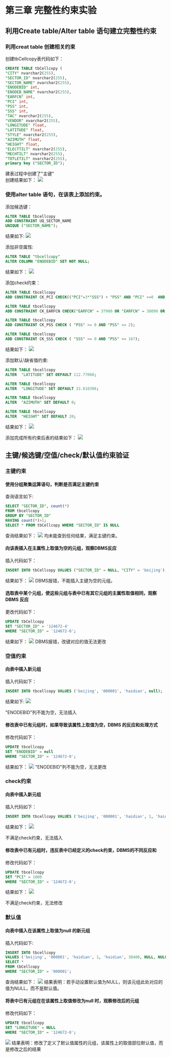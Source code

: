 # 第三章 完整性约束实验

## 利用Create table/Alter table 语句建立完整性约束

### 利用creat table 创建相关约束

创建tbCellcopy表代码如下：
```sql
CREATE TABLE tbCellcopy (
"CITY" nvarchar2(255),
"SECTOR_ID" nvarchar2(255),
"SECTOR_NAME" nvarchar2(255),
"ENODEBID" int,
"ENODEB_NAME" nvarchar2(255),
"EARFCN" int,
"PCI" int,
"PSS" int,
"SSS" int,
"TAC" nvarchar2(255),
"VENDOR" nvarchar2(255),
"LONGITUDE" float,
"LATITUDE" float,
"STYLE" nvarchar2(255),
"AZIMUTH" float,
"HEIGHT" float,
"ELECTTILT" nvarchar2(255),
"MECHTILT" nvarchar2(255),
"TOTLETILT" nvarchar2(255),
primary key ("SECTOR_ID");
```
建表过程中创建了"主键"  
创建结果如下：
![](https://cdn.jsdelivr.net/gh/Arete-FFF/DBS_examination/lab3/img/GaussDB3_01_01.png)

### 使用alter table 语句，在该表上添加约束。
添加候选键：
```sql
ALTER TABLE tbcellcopy
ADD CONSTRAINT UQ_SECTOR_NAME
UNIQUE ("SECTOR_NAME");
```
结果如下:
![](https://cdn.jsdelivr.net/gh/Arete-FFF/DBS_examination/lab3/img/GaussDB3_01_02_01.png)

添加非空属性:
```sql
ALTER TABLE "tbcellcopy"
ALTER COLUMN "ENODEBID" SET NOT NULL;
```
结果如下：
![](https://cdn.jsdelivr.net/gh/Arete-FFF/DBS_examination/lab3/img/GaussDB3_01_02_02.png)

添加check约束：
```sql
ALTER TABLE tbcellcopy
ADD CONSTRAINT CK_PCI CHECK(("PCI"=3*"SSS") + "PSS" AND "PCI" >=0  AND "PCI" <= 503);

ALTER TABLE tbcellcopy
ADD CONSTRAINT CK_EARFCN CHECK("EARFCN" = 37900 OR "EARFCN" = 38098 OR "EARFCN" = 38400 OR "EARFCN" = 38950 OR "EARFCN" = 39148);

ALTER TABLE tbcellcopy
ADD CONSTRAINT CK_PSS CHECK ( "PSS" >= 0 AND "PSS" <= 2);

ALTER TABLE tbcellcopy
ADD CONSTRAINT CK_SSS CHECK ( "SSS" >= 0 AND "PSS" <= 167);
```
结果如下：
![](https://cdn.jsdelivr.net/gh/Arete-FFF/DBS_examination/lab3/img/GaussDB3_01_02_03.png)

添加默认\缺省值约束:
```sql
ALTER TABLE tbcellcopy
ALTER  "LATITUDE" SET DEFAULT 112.77068;

ALTER TABLE tbcellcopy
ALTER  "LONGITUDE" SET DEFAULT 33.810396;

ALTER TABLE tbcellcopy
ALTER  "AZIMUTH" SET DEFAULT 0;

ALTER TABLE tbcellcopy
ALTER  "HEIGHT" SET DEFAULT 20;
```

结果如下：
![](https://cdn.jsdelivr.net/gh/Arete-FFF/DBS_examination/lab3/img/GaussDB3_01_02_04.png)

添加完成所有约束后表的结果如下：
![](https://cdn.jsdelivr.net/gh/Arete-FFF/DBS_examination/lab3/img/GaussDB3_01_02_05.png)

## 主键/候选键/空值/check/默认值约束验证

### 主键约束

#### 使用分组聚集运算语句，判断是否满足主键约束

查询语言如下:
```sql
SELECT "SECTOR_ID", count(*)
FROM tbcellcopy
GROUP BY "SECTOR_ID"
HAVING count(*)>1;
SELECT * FROM tbCellcopy WHERE "SECTOR_ID" IS NULL
```
查询结果如下：
![](https://cdn.jsdelivr.net/gh/Arete-FFF/DBS_examination/lab3/img/GaussDB3_02_01_01.png)
均未能查到任何结果，满足主键约束。

#### 向该表插入在主属性上取值为空的元组，观察DBMS反应
插入代码如下：
```sql
INSERT INTO tbCellcopy VALUES ("SECTOR_ID" = NULL, "CITY" = 'beijing');
```
结果如下：
![](https://cdn.jsdelivr.net/gh/Arete-FFF/DBS_examination/lab3/img/GaussDB3_02_01_02.png)
DBMS报错，不能插入主键为空的元组。

#### 选取表中某个元组，使这些元组与表中已有其它元组的主属性取值相同，观察DBMS 反应
更改代码如下：
```sql
UPDATE tbCellcopy
SET "SECTOR_ID" = '124672-4'
WHERE "SECTOR_ID" = '124672-0';
```
结果如下：
![](https://cdn.jsdelivr.net/gh/Arete-FFF/DBS_examination/lab3/img/GaussDB3_02_01_03.png)
DBMS报错，改键对应的值无法更改


### 空值约束

#### 向表中插入新元组
插入代码如下：
```sql
INSERT INTO tbcellcopy VALUES ('beijing', '000001', 'haidian', null);
```
结果如下:
![](https://cdn.jsdelivr.net/gh/Arete-FFF/DBS_examination/lab3/img/GaussDB3_02_02_01.png)

"ENODEBID"列不能为空，无法插入

#### 修改表中已有元组时，如果导致该属性上取值为空，DBMS 的反应和处理方式

修改代码如下：
```sql
UPDATE tbcellcopy
SET "ENODEBID" = null
WHERE "SECTOR_ID" = '124672-0';
```
结果如下：
![](https://cdn.jsdelivr.net/gh/Arete-FFF/DBS_examination/lab3/img/GaussDB3_02_02_02.png)
"ENODEBID"列不能为空，无法更改

### check约束
#### 向表中插入新元组
插入代码如下：
```sql
INSERT INTO tbcellcopy VALUES ('beijing', '000001', 'haidian', 1, 'haidian', 123456);
```
结果如下：
![](https://cdn.jsdelivr.net/gh/Arete-FFF/DBS_examination/lab3/img/GaussDB3_02_03_01.png)

不满足check约束，无法插入

#### 修改表中已有元组时，违反表中已经定义的check约束，DBMS的不同反应和

修改代码如下：
```sql
UPDATE tbcellcopy
SET "PCI" = 1000
WHERE "SECTOR_ID" = '124672-0';
```
结果如下：
![](https://cdn.jsdelivr.net/gh/Arete-FFF/DBS_examination/lab3/img/GaussDB3_02_03_02.png)

不满足check约束，无法修改


### 默认值
#### 向表中插入在该属性上取值为null 的新元组
插入代码如下:
```sql
INSERT INTO tbcellcopy
VALUES ('beijing', '000001', 'haidian', 1, 'haidian', 38400, NULL, NULL, NULL, NULL, NULL, NULL);
SELECT *
FROM tbCellcopy
WHERE "SECTOR_ID" = '000001';
```
查询结果如下：
![](https://cdn.jsdelivr.net/gh/Arete-FFF/DBS_examination/lab3/img/GaussDB3_02_04_01.png)
结果表明：若手动设置默认值为NULL，则该元组此处对应的值为NULL，而不是默认值。

#### 将表中已有元组在在该属性上取值修改为null 时，观察修改后的元组
修改代码如下：
```sql
UPDATE tbcellcopy
SET "LONGITUDE" = NULL
WHERE "SECTOR_ID" = '124672-0';
```
![](https://cdn.jsdelivr.net/gh/Arete-FFF/DBS_examination/lab3/img/GaussDB3_02_04_02.png)
结果表明：修改了定义了默认值属性的元组，该属性上的取值部位默认值，而是修改之后的结果

